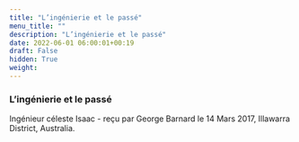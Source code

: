 ```yaml
---
title: "L’ingénierie et le passé"
menu_title: ""
description: "L’ingénierie et le passé"
date: 2022-06-01 06:00:01+00:19
draft: False
hidden: True
weight:
---
```

### L’ingénierie et le passé

Ingénieur céleste Isaac - reçu par George Barnard le 14 Mars 2017, Illawarra District, Australia.



